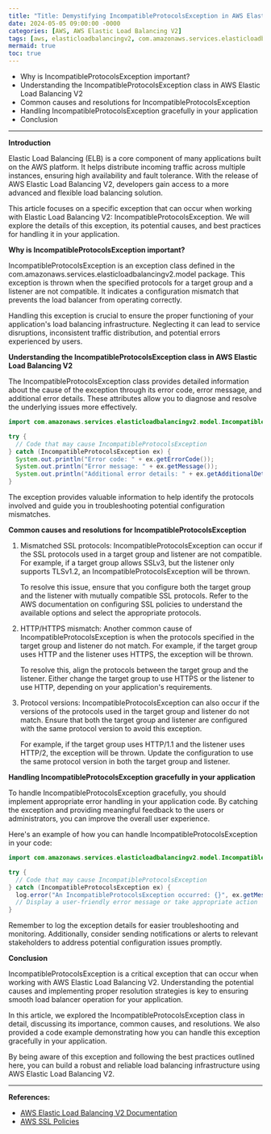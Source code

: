 ```yaml
---
title: "Title: Demystifying IncompatibleProtocolsException in AWS Elastic Load Balancing V2"
date: 2024-05-05 09:00:00 -0000
categories: [AWS, AWS Elastic Load Balancing V2]
tags: [aws, elasticloadbalancingv2, com.amazonaws.services.elasticloadbalancingv2.model]
mermaid: true
toc: true
---
```



- Why is IncompatibleProtocolsException important?
- Understanding the IncompatibleProtocolsException class in AWS Elastic Load Balancing V2
- Common causes and resolutions for IncompatibleProtocolsException
- Handling IncompatibleProtocolsException gracefully in your application
- Conclusion

---

**Introduction**

Elastic Load Balancing (ELB) is a core component of many applications built on the AWS platform. It helps distribute incoming traffic across multiple instances, ensuring high availability and fault tolerance. With the release of AWS Elastic Load Balancing V2, developers gain access to a more advanced and flexible load balancing solution.

This article focuses on a specific exception that can occur when working with Elastic Load Balancing V2: IncompatibleProtocolsException. We will explore the details of this exception, its potential causes, and best practices for handling it in your application.

**Why is IncompatibleProtocolsException important?**

IncompatibleProtocolsException is an exception class defined in the com.amazonaws.services.elasticloadbalancingv2.model package. This exception is thrown when the specified protocols for a target group and a listener are not compatible. It indicates a configuration mismatch that prevents the load balancer from operating correctly.

Handling this exception is crucial to ensure the proper functioning of your application's load balancing infrastructure. Neglecting it can lead to service disruptions, inconsistent traffic distribution, and potential errors experienced by users.

**Understanding the IncompatibleProtocolsException class in AWS Elastic Load Balancing V2**

The IncompatibleProtocolsException class provides detailed information about the cause of the exception through its error code, error message, and additional error details. These attributes allow you to diagnose and resolve the underlying issues more effectively.

```java
import com.amazonaws.services.elasticloadbalancingv2.model.IncompatibleProtocolsException;

try {
  // Code that may cause IncompatibleProtocolsException
} catch (IncompatibleProtocolsException ex) {
  System.out.println("Error code: " + ex.getErrorCode());
  System.out.println("Error message: " + ex.getMessage());
  System.out.println("Additional error details: " + ex.getAdditionalDetails());
}
```

The exception provides valuable information to help identify the protocols involved and guide you in troubleshooting potential configuration mismatches.

**Common causes and resolutions for IncompatibleProtocolsException**

1. Mismatched SSL protocols:
   IncompatibleProtocolsException can occur if the SSL protocols used in a target group and listener are not compatible. For example, if a target group allows SSLv3, but the listener only supports TLSv1.2, an IncompatibleProtocolsException will be thrown.

   To resolve this issue, ensure that you configure both the target group and the listener with mutually compatible SSL protocols. Refer to the AWS documentation on configuring SSL policies to understand the available options and select the appropriate protocols.

2. HTTP/HTTPS mismatch:
   Another common cause of IncompatibleProtocolsException is when the protocols specified in the target group and listener do not match. For example, if the target group uses HTTP and the listener uses HTTPS, the exception will be thrown.

   To resolve this, align the protocols between the target group and the listener. Either change the target group to use HTTPS or the listener to use HTTP, depending on your application's requirements.

3. Protocol versions:
   IncompatibleProtocolsException can also occur if the versions of the protocols used in the target group and listener do not match. Ensure that both the target group and listener are configured with the same protocol version to avoid this exception.

   For example, if the target group uses HTTP/1.1 and the listener uses HTTP/2, the exception will be thrown. Update the configuration to use the same protocol version in both the target group and listener.

**Handling IncompatibleProtocolsException gracefully in your application**

To handle IncompatibleProtocolsException gracefully, you should implement appropriate error handling in your application code. By catching the exception and providing meaningful feedback to the users or administrators, you can improve the overall user experience.

Here's an example of how you can handle IncompatibleProtocolsException in your code:

```java
import com.amazonaws.services.elasticloadbalancingv2.model.IncompatibleProtocolsException;

try {
  // Code that may cause IncompatibleProtocolsException
} catch (IncompatibleProtocolsException ex) {
  log.error("An IncompatibleProtocolsException occurred: {}", ex.getMessage());
  // Display a user-friendly error message or take appropriate action
}
```

Remember to log the exception details for easier troubleshooting and monitoring. Additionally, consider sending notifications or alerts to relevant stakeholders to address potential configuration issues promptly.

**Conclusion**

IncompatibleProtocolsException is a critical exception that can occur when working with AWS Elastic Load Balancing V2. Understanding the potential causes and implementing proper resolution strategies is key to ensuring smooth load balancer operation for your application.

In this article, we explored the IncompatibleProtocolsException class in detail, discussing its importance, common causes, and resolutions. We also provided a code example demonstrating how you can handle this exception gracefully in your application.

By being aware of this exception and following the best practices outlined here, you can build a robust and reliable load balancing infrastructure using AWS Elastic Load Balancing V2.

---

**References:**

- [AWS Elastic Load Balancing V2 Documentation](https://docs.aws.amazon.com/elasticloadbalancing/latest/APIReference/API_CreateListener.html)
- [AWS SSL Policies](https://docs.aws.amazon.com/elasticloadbalancing/latest/application/create-https-listener.html#describe-ssl-policies)